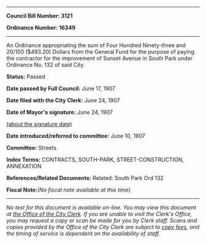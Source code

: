 

********

**Council Bill Number: 3121**
   
**Ordinance Number: 16349**
********

 An Ordinance appropriating the sum of Four Hundred Ninety-three and 20/100 ($493.20) Dollars from the General Fund for the purpose of paying the contractor for the improvement of Sunset Avenue in South Park under Ordinance No. 132 of said City.

**Status:** Passed
   
**Date passed by Full Council:** June 17, 1907
   
**Date filed with the City Clerk:** June 24, 1907
   
**Date of Mayor's signature:** June 24, 1907
   
[(about the signature date)](/~public/approvaldate.htm)
   
   
   
**Date introduced/referred to committee:** June 10, 1907
   
**Committee:** Streets
   
   
**Index Terms:** CONTRACTS, SOUTH-PARK, STREET-CONSTRUCTION, ANNEXATION

**References/Related Documents:** Related: South Park Ord 132

**Fiscal Note:**_(No fiscal note available at this time)_
********

_No text for this document is available on-line. You may view this document at [the Office of the City Clerk](http://www.seattle.gov/leg/clerk/contactUs.htm). If you are unable to visit the Clerk's Office, you may request a copy or scan be made for you by Clerk staff. Scans and copies provided by the Office of the City Clerk are subject to [copy fees](http://clerk.seattle.gov/~public/clerkfees.htm), and the timing of service is dependent on the availability of staff._

